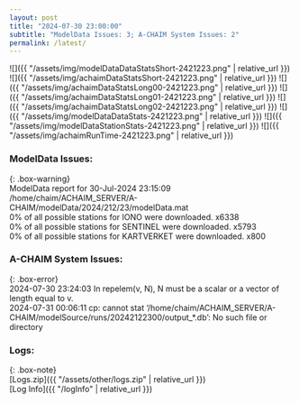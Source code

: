```yaml
---
layout: post
title: "2024-07-30 23:00:00"
subtitle: "ModelData Issues: 3; A-CHAIM System Issues: 2"
permalink: /latest/
---
```


![]({{ "/assets/img/modelDataDataStatsShort-2421223.png" | relative_url }})
![]({{ "/assets/img/achaimDataStatsShort-2421223.png" | relative_url }})
![]({{ "/assets/img/achaimDataStatsLong00-2421223.png" | relative_url }})
![]({{ "/assets/img/achaimDataStatsLong01-2421223.png" | relative_url }})
![]({{ "/assets/img/achaimDataStatsLong02-2421223.png" | relative_url }})
![]({{ "/assets/img/modelDataDataStats-2421223.png" | relative_url }})
![]({{ "/assets/img/modelDataStationStats-2421223.png" | relative_url }})
![]({{ "/assets/img/achaimRunTime-2421223.png" | relative_url }})


### ModelData Issues:  
  
{: .box-warning}  
 ModelData report for 30-Jul-2024 23:15:09   
 /home/chaim/ACHAIM_SERVER/A-CHAIM/modelData/2024/212/23/modelData.mat   
 0% of all possible stations for IONO were downloaded. x6338   
 0% of all possible stations for SENTINEL were downloaded. x5793   
 0% of all possible stations for KARTVERKET were downloaded. x800   
  
### A-CHAIM System Issues:  
  
{: .box-error}  
2024-07-30 23:24:03 In repelem(v, N), N must be a scalar or a vector of length equal to v.  
2024-07-31 00:06:11 cp: cannot stat ‘/home/chaim/ACHAIM_SERVER/A-CHAIM/modelSource/runs/20242122300/output_*.db’: No such file or directory  

### Logs:  
  
{: .box-note}  
[Logs.zip]({{ "/assets/other/logs.zip" | relative_url }})  
[Log Info]({{ "/logInfo" | relative_url }})  
